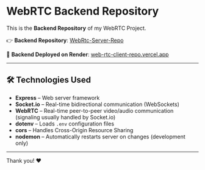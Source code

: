 # WebRTC Backend Repository

This is the **Backend Repository** of my WebRTC Project.

👉 **Backend Repository**: [WebRtc-Server-Repo](https://github.com/ChoudharyUpen/WebRtc-Server-Repo)

🚀 **Backend Deployed on Render**: [web-rtc-client-repo.vercel.app](https://web-rtc-client-repo.vercel.app)

---

## 🛠️ Technologies Used

- **Express** – Web server framework  
- **Socket.io** – Real-time bidirectional communication (WebSockets)  
- **WebRTC** – Real-time peer-to-peer video/audio communication (signaling usually handled by Socket.io)  
- **dotenv** – Loads `.env` configuration files  
- **cors** – Handles Cross-Origin Resource Sharing  
- **nodemon** – Automatically restarts server on changes (development only)  

---

Thank you! ❤️

